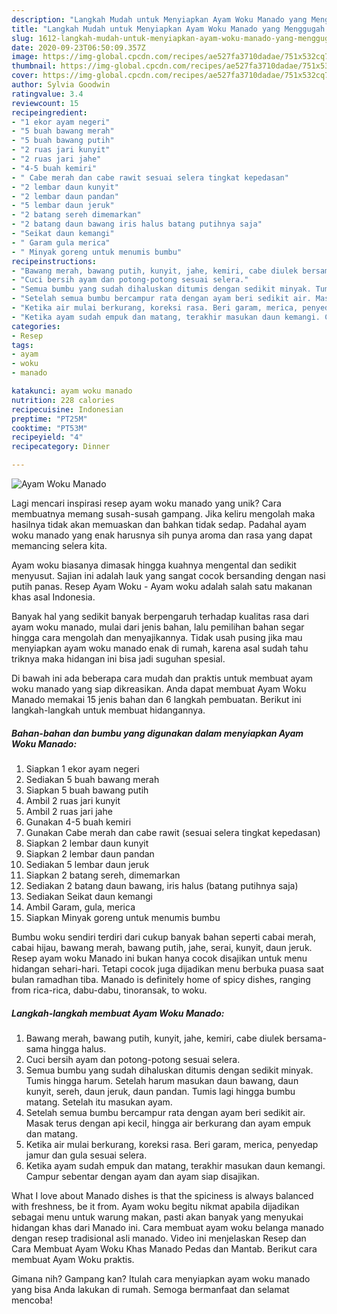```yaml
---
description: "Langkah Mudah untuk Menyiapkan Ayam Woku Manado yang Menggugah Selera"
title: "Langkah Mudah untuk Menyiapkan Ayam Woku Manado yang Menggugah Selera"
slug: 1612-langkah-mudah-untuk-menyiapkan-ayam-woku-manado-yang-menggugah-selera
date: 2020-09-23T06:50:09.357Z
image: https://img-global.cpcdn.com/recipes/ae527fa3710dadae/751x532cq70/ayam-woku-manado-foto-resep-utama.jpg
thumbnail: https://img-global.cpcdn.com/recipes/ae527fa3710dadae/751x532cq70/ayam-woku-manado-foto-resep-utama.jpg
cover: https://img-global.cpcdn.com/recipes/ae527fa3710dadae/751x532cq70/ayam-woku-manado-foto-resep-utama.jpg
author: Sylvia Goodwin
ratingvalue: 3.4
reviewcount: 15
recipeingredient:
- "1 ekor ayam negeri"
- "5 buah bawang merah"
- "5 buah bawang putih"
- "2 ruas jari kunyit"
- "2 ruas jari jahe"
- "4-5 buah kemiri"
- " Cabe merah dan cabe rawit sesuai selera tingkat kepedasan"
- "2 lembar daun kunyit"
- "2 lembar daun pandan"
- "5 lembar daun jeruk"
- "2 batang sereh dimemarkan"
- "2 batang daun bawang iris halus batang putihnya saja"
- "Seikat daun kemangi"
- " Garam gula merica"
- " Minyak goreng untuk menumis bumbu"
recipeinstructions:
- "Bawang merah, bawang putih, kunyit, jahe, kemiri, cabe diulek bersama-sama hingga halus."
- "Cuci bersih ayam dan potong-potong sesuai selera."
- "Semua bumbu yang sudah dihaluskan ditumis dengan sedikit minyak. Tumis hingga harum. Setelah harum masukan daun bawang, daun kunyit, sereh, daun jeruk, daun pandan. Tumis lagi hingga bumbu matang. Setelah itu masukan ayam."
- "Setelah semua bumbu bercampur rata dengan ayam beri sedikit air. Masak terus dengan api kecil, hingga air berkurang dan ayam empuk dan matang."
- "Ketika air mulai berkurang, koreksi rasa. Beri garam, merica, penyedap jamur dan gula sesuai selera."
- "Ketika ayam sudah empuk dan matang, terakhir masukan daun kemangi. Campur sebentar dengan ayam dan ayam siap disajikan."
categories:
- Resep
tags:
- ayam
- woku
- manado

katakunci: ayam woku manado 
nutrition: 228 calories
recipecuisine: Indonesian
preptime: "PT25M"
cooktime: "PT53M"
recipeyield: "4"
recipecategory: Dinner

---
```



![Ayam Woku Manado](https://img-global.cpcdn.com/recipes/ae527fa3710dadae/751x532cq70/ayam-woku-manado-foto-resep-utama.jpg)

Lagi mencari inspirasi resep ayam woku manado yang unik? Cara membuatnya memang susah-susah gampang. Jika keliru mengolah maka hasilnya tidak akan memuaskan dan bahkan tidak sedap. Padahal ayam woku manado yang enak harusnya sih punya aroma dan rasa yang dapat memancing selera kita.

Ayam woku biasanya dimasak hingga kuahnya mengental dan sedikit menyusut. Sajian ini adalah lauk yang sangat cocok bersanding dengan nasi putih panas. Resep Ayam Woku - Ayam woku adalah salah satu makanan khas asal Indonesia.

Banyak hal yang sedikit banyak berpengaruh terhadap kualitas rasa dari ayam woku manado, mulai dari jenis bahan, lalu pemilihan bahan segar hingga cara mengolah dan menyajikannya. Tidak usah pusing jika mau menyiapkan ayam woku manado enak di rumah, karena asal sudah tahu triknya maka hidangan ini bisa jadi suguhan spesial.


Di bawah ini ada beberapa cara mudah dan praktis untuk membuat ayam woku manado yang siap dikreasikan. Anda dapat membuat Ayam Woku Manado memakai 15 jenis bahan dan 6 langkah pembuatan. Berikut ini langkah-langkah untuk membuat hidangannya.

<!--inarticleads1-->

##### Bahan-bahan dan bumbu yang digunakan dalam menyiapkan Ayam Woku Manado:

1. Siapkan 1 ekor ayam negeri
1. Sediakan 5 buah bawang merah
1. Siapkan 5 buah bawang putih
1. Ambil 2 ruas jari kunyit
1. Ambil 2 ruas jari jahe
1. Gunakan 4-5 buah kemiri
1. Gunakan  Cabe merah dan cabe rawit (sesuai selera tingkat kepedasan)
1. Siapkan 2 lembar daun kunyit
1. Siapkan 2 lembar daun pandan
1. Sediakan 5 lembar daun jeruk
1. Siapkan 2 batang sereh, dimemarkan
1. Sediakan 2 batang daun bawang, iris halus (batang putihnya saja)
1. Sediakan Seikat daun kemangi
1. Ambil  Garam, gula, merica
1. Siapkan  Minyak goreng untuk menumis bumbu


Bumbu woku sendiri terdiri dari cukup banyak bahan seperti cabai merah, cabai hijau, bawang merah, bawang putih, jahe, serai, kunyit, daun jeruk. Resep ayam woku Manado ini bukan hanya cocok disajikan untuk menu hidangan sehari-hari. Tetapi cocok juga dijadikan menu berbuka puasa saat bulan ramadhan tiba. Manado is definitely home of spicy dishes, ranging from rica-rica, dabu-dabu, tinoransak, to woku. 

<!--inarticleads2-->

##### Langkah-langkah membuat Ayam Woku Manado:

1. Bawang merah, bawang putih, kunyit, jahe, kemiri, cabe diulek bersama-sama hingga halus.
1. Cuci bersih ayam dan potong-potong sesuai selera.
1. Semua bumbu yang sudah dihaluskan ditumis dengan sedikit minyak. Tumis hingga harum. Setelah harum masukan daun bawang, daun kunyit, sereh, daun jeruk, daun pandan. Tumis lagi hingga bumbu matang. Setelah itu masukan ayam.
1. Setelah semua bumbu bercampur rata dengan ayam beri sedikit air. Masak terus dengan api kecil, hingga air berkurang dan ayam empuk dan matang.
1. Ketika air mulai berkurang, koreksi rasa. Beri garam, merica, penyedap jamur dan gula sesuai selera.
1. Ketika ayam sudah empuk dan matang, terakhir masukan daun kemangi. Campur sebentar dengan ayam dan ayam siap disajikan.


What I love about Manado dishes is that the spiciness is always balanced with freshness, be it from. Ayam woku begitu nikmat apabila dijadikan sebagai menu untuk warung makan, pasti akan banyak yang menyukai hidangan khas dari Manado ini. Cara membuat ayam woku belanga manado dengan resep tradisional asli manado. Video ini menjelaskan Resep dan Cara Membuat Ayam Woku Khas Manado Pedas dan Mantab. Berikut cara membuat Ayam Woku praktis. 

Gimana nih? Gampang kan? Itulah cara menyiapkan ayam woku manado yang bisa Anda lakukan di rumah. Semoga bermanfaat dan selamat mencoba!
